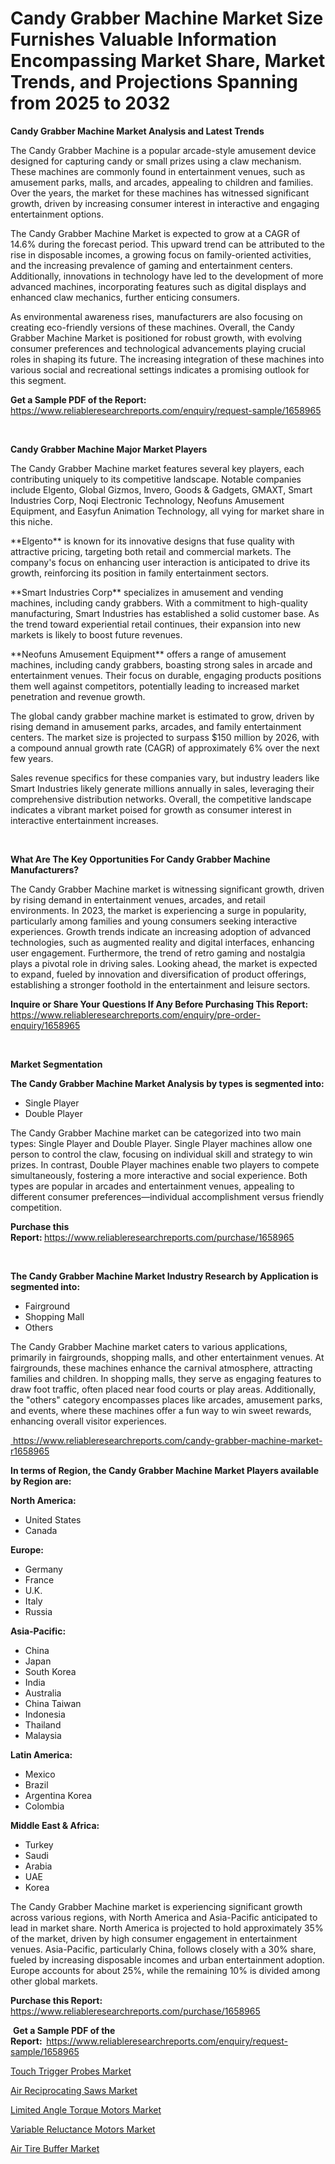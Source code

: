 <p><h1>Candy Grabber Machine Market Size Furnishes Valuable Information Encompassing Market Share, Market Trends, and Projections Spanning from 2025 to 2032</h1></p><p><strong>Candy Grabber Machine Market Analysis and Latest Trends</strong></p>
<p><p>The Candy Grabber Machine is a popular arcade-style amusement device designed for capturing candy or small prizes using a claw mechanism. These machines are commonly found in entertainment venues, such as amusement parks, malls, and arcades, appealing to children and families. Over the years, the market for these machines has witnessed significant growth, driven by increasing consumer interest in interactive and engaging entertainment options. </p><p>The Candy Grabber Machine Market is expected to grow at a CAGR of 14.6% during the forecast period. This upward trend can be attributed to the rise in disposable incomes, a growing focus on family-oriented activities, and the increasing prevalence of gaming and entertainment centers. Additionally, innovations in technology have led to the development of more advanced machines, incorporating features such as digital displays and enhanced claw mechanics, further enticing consumers.</p><p>As environmental awareness rises, manufacturers are also focusing on creating eco-friendly versions of these machines. Overall, the Candy Grabber Machine Market is positioned for robust growth, with evolving consumer preferences and technological advancements playing crucial roles in shaping its future. The increasing integration of these machines into various social and recreational settings indicates a promising outlook for this segment.</p></p>
<p><strong>Get a Sample PDF of the Report:&nbsp;</strong> <a href="https://www.reliableresearchreports.com/enquiry/request-sample/1658965?utm_campaign=8&utm_medium=2&utm_source=Github&utm_content=ia&utm_term=17022025&utm_id=candy-grabber-machine">https://www.reliableresearchreports.com/enquiry/request-sample/1658965</a></p>
<p>&nbsp;</p>
<p><strong>Candy Grabber Machine Major Market Players</strong></p>
<p><p>The Candy Grabber Machine market features several key players, each contributing uniquely to its competitive landscape. Notable companies include Elgento, Global Gizmos, Invero, Goods & Gadgets, GMAXT, Smart Industries Corp, Noqi Electronic Technology, Neofuns Amusement Equipment, and Easyfun Animation Technology, all vying for market share in this niche.</p><p>**Elgento** is known for its innovative designs that fuse quality with attractive pricing, targeting both retail and commercial markets. The company's focus on enhancing user interaction is anticipated to drive its growth, reinforcing its position in family entertainment sectors.</p><p>**Smart Industries Corp** specializes in amusement and vending machines, including candy grabbers. With a commitment to high-quality manufacturing, Smart Industries has established a solid customer base. As the trend toward experiential retail continues, their expansion into new markets is likely to boost future revenues.</p><p>**Neofuns Amusement Equipment** offers a range of amusement machines, including candy grabbers, boasting strong sales in arcade and entertainment venues. Their focus on durable, engaging products positions them well against competitors, potentially leading to increased market penetration and revenue growth.</p><p>The global candy grabber machine market is estimated to grow, driven by rising demand in amusement parks, arcades, and family entertainment centers. The market size is projected to surpass $150 million by 2026, with a compound annual growth rate (CAGR) of approximately 6% over the next few years.</p><p>Sales revenue specifics for these companies vary, but industry leaders like Smart Industries likely generate millions annually in sales, leveraging their comprehensive distribution networks. Overall, the competitive landscape indicates a vibrant market poised for growth as consumer interest in interactive entertainment increases.</p></p>
<p>&nbsp;</p>
<p><strong>What Are The Key Opportunities For Candy Grabber Machine Manufacturers?</strong></p>
<p><p>The Candy Grabber Machine market is witnessing significant growth, driven by rising demand in entertainment venues, arcades, and retail environments. In 2023, the market is experiencing a surge in popularity, particularly among families and young consumers seeking interactive experiences. Growth trends indicate an increasing adoption of advanced technologies, such as augmented reality and digital interfaces, enhancing user engagement. Furthermore, the trend of retro gaming and nostalgia plays a pivotal role in driving sales. Looking ahead, the market is expected to expand, fueled by innovation and diversification of product offerings, establishing a stronger foothold in the entertainment and leisure sectors.</p></p>
<p><strong>Inquire or Share Your Questions If Any Before Purchasing This Report:</strong> <a href="https://www.reliableresearchreports.com/enquiry/pre-order-enquiry/1658965?utm_campaign=8&utm_medium=2&utm_source=Github&utm_content=ia&utm_term=17022025&utm_id=candy-grabber-machine">https://www.reliableresearchreports.com/enquiry/pre-order-enquiry/1658965</a></p>
<p>&nbsp;</p>
<p><strong>Market Segmentation</strong></p>
<p><strong>The Candy Grabber Machine Market Analysis by types is segmented into:</strong></p>
<p><ul><li>Single Player</li><li>Double Player</li></ul></p>
<p><p>The Candy Grabber Machine market can be categorized into two main types: Single Player and Double Player. Single Player machines allow one person to control the claw, focusing on individual skill and strategy to win prizes. In contrast, Double Player machines enable two players to compete simultaneously, fostering a more interactive and social experience. Both types are popular in arcades and entertainment venues, appealing to different consumer preferences—individual accomplishment versus friendly competition.</p></p>
<p><strong>Purchase this Report:&nbsp;</strong><a href="https://www.reliableresearchreports.com/purchase/1658965?utm_campaign=8&utm_medium=2&utm_source=Github&utm_content=ia&utm_term=17022025&utm_id=candy-grabber-machine">https://www.reliableresearchreports.com/purchase/1658965</a></p>
<p>&nbsp;</p>
<p><strong>The Candy Grabber Machine Market Industry Research by Application is segmented into:</strong></p>
<p><ul><li>Fairground</li><li>Shopping Mall</li><li>Others</li></ul></p>
<p><p>The Candy Grabber Machine market caters to various applications, primarily in fairgrounds, shopping malls, and other entertainment venues. At fairgrounds, these machines enhance the carnival atmosphere, attracting families and children. In shopping malls, they serve as engaging features to draw foot traffic, often placed near food courts or play areas. Additionally, the "others" category encompasses places like arcades, amusement parks, and events, where these machines offer a fun way to win sweet rewards, enhancing overall visitor experiences.</p></p>
<p><a href="https://www.reliableresearchreports.com/candy-grabber-machine-market-r1658965?utm_campaign=8&utm_medium=2&utm_source=Github&utm_content=ia&utm_term=17022025&utm_id=candy-grabber-machine">&nbsp;https://www.reliableresearchreports.com/candy-grabber-machine-market-r1658965</a></p>
<p><strong>In terms of Region, the Candy Grabber Machine Market Players available by Region are:</strong></p>
<p>
    <p> <strong> North America: </strong>
        <ul>
            <li>United States</li>
            <li>Canada</li>
        </ul>
        </p> 
    <p> <strong> Europe: </strong>
        <ul>
            <li>Germany</li>
            <li>France</li>
            <li>U.K.</li>
            <li>Italy</li>
            <li>Russia</li>
        </ul>
        </p> 
    <p> <strong> Asia-Pacific: </strong>
        <ul>
            <li>China</li>
            <li>Japan</li>
            <li>South Korea</li>
            <li>India</li>
            <li>Australia</li>
            <li>China Taiwan</li>
            <li>Indonesia</li>
            <li>Thailand</li>
            <li>Malaysia</li>
        </ul>
        </p> 
    <p> <strong> Latin America: </strong>
        <ul>
            <li>Mexico</li>
            <li>Brazil</li>
            <li>Argentina Korea</li>
            <li>Colombia</li>
        </ul>
        </p> 
    <p> <strong> Middle East & Africa: </strong>
        <ul>
            <li>Turkey</li>
            <li>Saudi</li>
            <li>Arabia</li>
            <li>UAE</li>
            <li>Korea</li>
        </ul>
    </p>
    </p>
<p><p>The Candy Grabber Machine market is experiencing significant growth across various regions, with North America and Asia-Pacific anticipated to lead in market share. North America is projected to hold approximately 35% of the market, driven by high consumer engagement in entertainment venues. Asia-Pacific, particularly China, follows closely with a 30% share, fueled by increasing disposable incomes and urban entertainment adoption. Europe accounts for about 25%, while the remaining 10% is divided among other global markets.</p></p>
<p><strong>Purchase this Report: </strong><a href="https://www.reliableresearchreports.com/purchase/1658965?utm_campaign=8&utm_medium=2&utm_source=Github&utm_content=ia&utm_term=17022025&utm_id=candy-grabber-machine">https://www.reliableresearchreports.com/purchase/1658965</a></p>
<p>&nbsp;<strong>Get a Sample PDF of the Report:&nbsp;&nbsp;</strong><a href="https://www.reliableresearchreports.com/enquiry/request-sample/1658965?utm_campaign=8&utm_medium=2&utm_source=Github&utm_content=ia&utm_term=17022025&utm_id=candy-grabber-machine">https://www.reliableresearchreports.com/enquiry/request-sample/1658965</a></p>
<p><strong></strong></p>
<p><p><a href="https://github.com/ezahdyre/Market-Research-Report-List-1/blob/main/touch-trigger-probes-market.md?utm_campaign=8&utm_medium=2&utm_source=Github&utm_content=ia&utm_term=17022025&utm_id=candy-grabber-machine">Touch Trigger Probes Market</a></p><p><a href="https://github.com/tshumaalzlam0/Market-Research-Report-List-1/blob/main/air-reciprocating-saws-market.md?utm_campaign=8&utm_medium=2&utm_source=Github&utm_content=ia&utm_term=17022025&utm_id=candy-grabber-machine">Air Reciprocating Saws Market</a></p><p><a href="https://github.com/verikaahova/Market-Research-Report-List-1/blob/main/limited-angle-torque-motors-market.md?utm_campaign=8&utm_medium=2&utm_source=Github&utm_content=ia&utm_term=17022025&utm_id=candy-grabber-machine">Limited Angle Torque Motors Market</a></p><p><a href="https://github.com/kaqiewan/Market-Research-Report-List-1/blob/main/variable-reluctance-motors-market.md?utm_campaign=8&utm_medium=2&utm_source=Github&utm_content=ia&utm_term=17022025&utm_id=candy-grabber-machine">Variable Reluctance Motors Market</a></p><p><a href="https://github.com/dingharhouma/Market-Research-Report-List-1/blob/main/air-tire-buffer-market.md?utm_campaign=8&utm_medium=2&utm_source=Github&utm_content=ia&utm_term=17022025&utm_id=candy-grabber-machine">Air Tire Buffer Market</a></p></p>